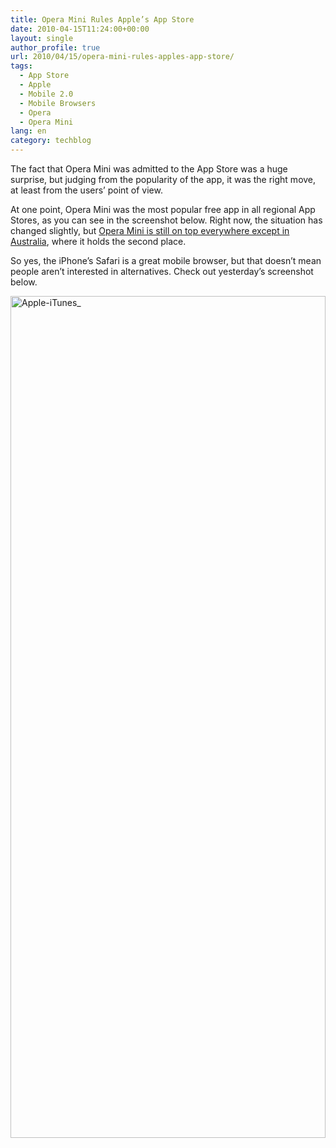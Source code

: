 ```yaml
---
title: Opera Mini Rules Apple’s App Store
date: 2010-04-15T11:24:00+00:00
layout: single
author_profile: true
url: 2010/04/15/opera-mini-rules-apples-app-store/
tags:
  - App Store
  - Apple
  - Mobile 2.0
  - Mobile Browsers
  - Opera
  - Opera Mini
lang: en
category: techblog
---
```

The fact that Opera Mini was admitted to the App Store was a huge surprise, but judging from the popularity of the app, it was the right move, at least from the users’ point of view. 

At one point, Opera Mini was the most popular free app in all regional App Stores, as you can see in the screenshot below. Right now, the situation has changed slightly, but [Opera Mini is still on top everywhere except in Australia](http://www.apple.com/euro/itunes/charts/apps/top10appstorefree.html), where it holds the second place. 

So yes, the iPhone’s Safari is a great mobile browser, but that doesn’t mean people aren’t interested in alternatives. Check out yesterday’s screenshot below. 

[<img title="Apple-iTunes_" border="0" alt="Apple-iTunes_" src="http://lh4.ggpht.com/_vaUVXcmC3OI/S8bwcBSFZ2I/AAAAAAAAB98/FDLL2sDNveg/Apple-iTunes__thumb%5B3%5D.png?imgmax=800" width="504" height="1347" />](http://lh4.ggpht.com/_vaUVXcmC3OI/S8bwOxmKG0I/AAAAAAAAB94/zU2xN6CS4ZQ/s1600-h/Apple-iTunes_%5B5%5D.png)